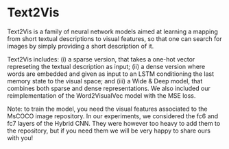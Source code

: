 # Text2Vis

Text2Vis is a family of neural network models aimed at learning a mapping from short textual descriptions to visual features, so that one can search for images by simply providing a short description of it.

Text2Vis includes: (i) a sparse version, that takes a one-hot vector represeting the textual description as input; (ii) a dense version where words are embedded and given as input to an LSTM conditioning the last memory state to the visual space; and (iii) a Wide & Deep model, that combines both sparse and dense representations. We also included our reimplementation of the Word2VisualVec model with the MSE loss.

Note: to train the model, you need the visual features associated to the MsCOCO image repository. In our experiments, we considered the fc6 and fc7 layers of the Hybrid CNN. They were however too heavy to add them to the repository, but if you need them we will be very happy to share ours with you!



